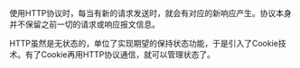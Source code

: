 使用HTTP协议时，每当有新的请求发送时，就会有对应的新响应产生。协议本身并不保留之前一切的请求或响应报文信息。

HTTP虽然是无状态的，单位了实现期望的保持状态功能，于是引入了Cookie技术。有了Cookie再用HTTP协议通信，就可以管理状态了。